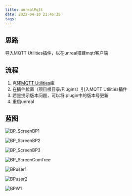 ```yaml
---
title: unrealMqtt
date: 2022-04-10 21:46:35
tags:
---
```

## 思路

导入MQTT Utilities插件，以在unreal搭建mqtt客户端

<!-- more -->

## 流程

1. 克隆[MQTT Utilities](https://github.com/NinevaStudios/mqtt-utilities-unreal)库
2. 在插件位置（项目根目录/Plugins）引入MQTT Utilities插件
3. 若是提示版本问题，可以将.plugin中的版本号更新
4. 重启unreal

## 蓝图

![BP_ScreenBP1](pic/BP_ScreenBP1.png)

![BP_ScreenBP2](pic/BP_ScreenBP2.png)

![BP_ScreenBP3](pic/BP_ScreenBP3.png)

![BP_ScreenComTree](pic/BP_ScreenComTree.png)

![BPuser1](pic/BPuser1.png)

![BPuser2](pic/BPuser2.png)

![BPW1](pic/BPW1.png)